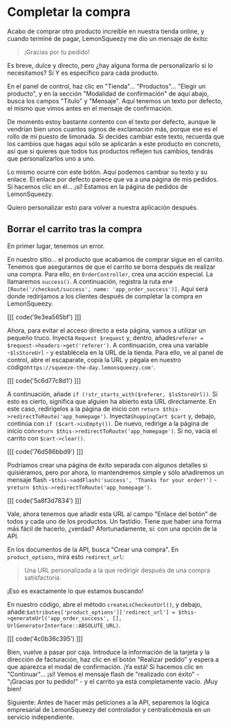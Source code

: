 # Completar la compra

Acabo de comprar otro producto increíble en nuestra tienda online, y cuando terminé de pagar, LemonSqueezy me dio un mensaje de éxito:

> ¡Gracias por tu pedido!

Es breve, dulce y directo, pero ¿hay alguna forma de personalizarlo si lo necesitamos? Sí Y es específico para cada producto.

En el panel de control, haz clic en "Tienda"... "Productos"... "Elegir un producto", y en la sección "Modalidad de confirmación" de aquí abajo, busca los campos "Título" y "Mensaje". Aquí tenemos un texto por defecto, el mismo que vimos antes en el mensaje de confirmación.

De momento estoy bastante contento con el texto por defecto, aunque le vendrían bien unos cuantos signos de exclamación más, porque ese es el rollo de mi puesto de limonada. Si decides cambiar este texto, recuerda que los cambios que hagas aquí sólo se aplicarán a este producto en concreto, así que si quieres que todos tus productos reflejen tus cambios, tendrás que personalizarlos uno a uno.

Lo mismo ocurre con este botón. Aquí podemos cambiar su texto y su enlace. El enlace por defecto parece que va a una página de mis pedidos. Si hacemos clic en él... ¡sí! Estamos en la página de pedidos de LemonSqueezy.

Quiero personalizar esto para volver a nuestra aplicación después.

## Borrar el carrito tras la compra

En primer lugar, tenemos un error.

En nuestro sitio... el producto que acabamos de comprar sigue en el carrito. Tenemos que asegurarnos de que el carrito se borra después de realizar una compra. Para ello, en `OrderController`, crea una acción especial. La llamaremos `success()`. A continuación, registra la ruta en`#[Route('/checkout/success', name: 'app_order_success')]`. Aquí será donde redirijamos a los clientes después de completar la compra en LemonSqueezy.

[[[ code('9e3ea565bf') ]]]

Ahora, para evitar el acceso directo a esta página, vamos a utilizar un pequeño truco. Inyecta `Request $request` y, dentro, añade`$referer = $request->headers->get('referer')`. A continuación, crea una variable -`$lsStoreUrl` - y establécela en la URL de la tienda. Para ello, ve al panel de control, abre el escaparate, copia la URL y pégala en nuestro código`https://squeeze-the-day.lemonsqueezy.com'`.

[[[ code('5c6d77c8d1') ]]]

A continuación, añade `if (!str_starts_with($referer, $lsStoreUrl))`. Si esto es cierto, significa que alguien ha abierto esta URL directamente. En este caso, redirígelos a la página de inicio con `return $this->redirectToRoute('app_homepage')`. Inyecta`ShoppingCart $cart` y, debajo, continúa con `if ($cart->isEmpty())`. De nuevo, redirige a la página de inicio con`return $this->redirectToRoute('app_homepage')`. Si no, vacía el carrito con `$cart->clear()`.

[[[ code('76d586bbd9') ]]]

Podríamos crear una página de éxito separada con algunos detalles si quisiéramos, pero por ahora, lo mantendremos simple y sólo añadiremos un mensaje flash -`$this->addFlash('success', 'Thanks for your order!')` - y`return $this->redirectToRoute('app_homepage')`.

[[[ code('5a8f3d7834') ]]]

Vale, ahora tenemos que añadir esta URL al campo "Enlace del botón" de todos y cada uno de los productos. Un fastidio. Tiene que haber una forma más fácil de hacerlo, ¿verdad? Afortunadamente, sí: con una opción de la API.

En los documentos de la API, busca "Crear una compra". En `product_options`, mira esto `redirect_url`:

> Una URL personalizada a la que redirigir después de una compra satisfactoria.

¡Eso es exactamente lo que estamos buscando!

En nuestro código, abre el método `createLsCheckoutUrl()`, y debajo, añade:`$attributes['product_options']['redirect_url'] = $this->generateUrl('app_order_success', [], UrlGeneratorInterface::ABSOLUTE_URL)`.

[[[ code('4c0b36c395') ]]]

Bien, vuelve a pasar por caja. Introduce la información de la tarjeta y la dirección de facturación, haz clic en el botón "Realizar pedido" y espera a que aparezca el modal de confirmación. ¡Ya está! Si hacemos clic en "Continuar"... ¡sí! Vemos el mensaje flash de "realizado con éxito" - "¡Gracias por tu pedido!" - y el carrito ya está completamente vacío. ¡Muy bien!

Siguiente: Antes de hacer más peticiones a la API, separemos la lógica empresarial de LemonSqueezy del controlador y centralicémosla en un servicio independiente.

